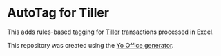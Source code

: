 # AutoTag for Tiller

This adds rules-based tagging for [Tiller](https://tillerhq.com) transactions processed in Excel.

This repository was created using the [Yo Office generator](https://github.com/OfficeDev/generator-office).

